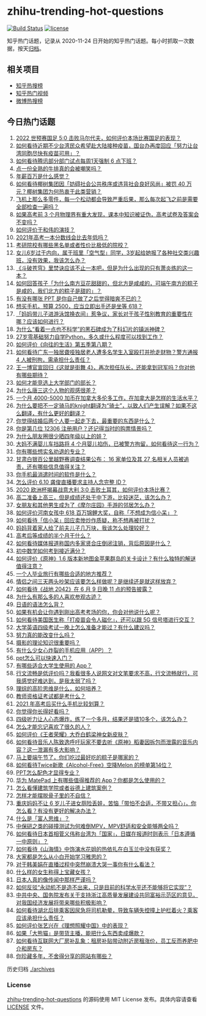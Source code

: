 # zhihu-trending-hot-questions

[![Build Status](https://github.com/justjavac/zhihu-trending-hot-questions/workflows/ci/badge.svg?branch=master)](https://github.com/justjavac/zhihu-trending-hot-questions/actions)
[![license](https://img.shields.io/github/license/justjavac/zhihu-trending-hot-questions)](https://github.com/justjavac/zhihu-trending-hot-questions/blob/master/LICENSE)

知乎热门话题，记录从 2020-11-24 日开始的知乎热门话题。每小时抓取一次数据，按天[归档](./archives)。

## 相关项目

- [知乎热搜榜](https://github.com/justjavac/zhihu-trending-top-search)
- [知乎热门视频](https://github.com/justjavac/zhihu-trending-hot-video)
- [微博热搜榜](https://github.com/justjavac/weibo-trending-hot-search)

## 今日热门话题

<!-- BEGIN -->
<!-- 最后更新时间 Sat Jun 12 2021 09:44:35 GMT+0800 (China Standard Time) -->

1. [2022 世预赛国足 5:0
   击败马尔代夫，如何评价本场比赛国足的表现？](https://www.zhihu.com/question/464568249)
2. [如何看待近期不少台湾民众希望赴大陆接种疫苗，国台办再度回应「努力让台湾同胞尽快有疫苗可用」？](https://www.zhihu.com/question/464418798)
3. [如何看待腾讯部分部门试点每周1天强制 6 点下班？](https://www.zhihu.com/question/464450515)
4. [点一份全熟的牛排真的会被嘲笑吗？](https://www.zhihu.com/question/58762730)
5. [年薪百万是什么感觉？](https://www.zhihu.com/question/394637216)
6. [如何看待椰树集团因「妨碍社会公共秩序或违背社会良好风尚」被罚 40
   万元？椰树集团为何热衷于此类营销？](https://www.zhihu.com/question/464473879)
7. [飞机上那么多零件，每一个松动都会导致严重后果，那么每次起飞之前是需要全部检查一遍吗？](https://www.zhihu.com/question/463612668)
8. [如果高考前 3
   个月物理界有重大发现，课本中知识被证伪，高考试卷及答案会不变吗？](https://www.zhihu.com/question/463553981)
9. [如何评价于和伟的演技？](https://www.zhihu.com/question/48335002)
10. [2021年高考一本分数线会比去年低吗？](https://www.zhihu.com/question/464003745)
11. [考研院校有哪些黑名单或者性价比极低的院校？](https://www.zhihu.com/question/280848134)
12. [女儿6岁过于内向，属于班里「空气型」同学，3岁起给她报了各种社交类兴趣班，没有效果，我该怎么办？](https://www.zhihu.com/question/464021053)
13. [《斗破苍穹》里焚诀应该不止一本吧，但是为什么出现的只有萧炎练的这一本？](https://www.zhihu.com/question/464059396)
14. [如何回答孩子「为什么南方豆花甜甜的，但北方是咸咸的，可端午南方的粽子是咸的，我们北方的粽子是甜的」？](https://www.zhihu.com/question/463726781)
15. [有没有哪张 PPT 是你自己做了之后觉得暗爽不已的？](https://www.zhihu.com/question/312454495)
16. [想买手机，预算 2500，应当立即出手还是坐等 618？](https://www.zhihu.com/question/449010803)
17. [「妈妈带儿子进游泳馆换衣间」惹争议，家长对于孩子性别教育的重要性在哪？应该如何进行？](https://www.zhihu.com/question/464095184)
18. [为什么“看着一点也不科学”的黑石碑成为了科幻片的镇派神碑？](https://www.zhihu.com/question/311303973)
19. [27岁零基础努力自学Python，多久或什么程度可以找到工作？](https://www.zhihu.com/question/27690970)
20. [如何评价《向往的生活》第五季第八期？](https://www.zhihu.com/question/464403699)
21. [如何看待广东一独居聋哑独居老人遭多名学生入室殴打并抢走财物？警方通报 4
    人被刑拘，需承担什么责任？](https://www.zhihu.com/question/464245440)
22. [王一博官宣回归《这就是街舞
    4》，再次担任队长，还能拿到冠军吗？你对他有哪些期待？](https://www.zhihu.com/question/464293874)
23. [如何才能竞选上大学部门的部长？](https://www.zhihu.com/question/366935090)
24. [为什么唐三这个人物的观感很差？](https://www.zhihu.com/question/462263899)
25. [一个月 4000-5000
    加币在加拿大多伦多工作，在加拿大是怎样的生活水平？](https://www.zhihu.com/question/307481892)
26. [为什么要把不一定骑马的knight翻译为“骑士”，以致人们产生误解？如果不这么翻译，有什么更好的翻译？](https://www.zhihu.com/question/454202202)
27. [你觉得结婚后两个人要一起走下去，最重要的东西是什么？](https://www.zhihu.com/question/462707693)
28. [你是第几位 12306 注册用户？还记得当时的购票情景吗？](https://www.zhihu.com/question/464291082)
29. [为什么朋友圈很少晒四年级以上的娃？](https://www.zhihu.com/question/462953490)
30. [大妈不满婴儿车挡路将 4
    个月婴儿掐伤，已被警方拘留，如何看待这一行为？](https://www.zhihu.com/question/464404071)
31. [你有哪些想实名劝退的专业？](https://www.zhihu.com/question/463744125)
32. [甘肃白银百公里越野赛调查结果公布： 16 家单位及其 27
    名相关人员被追责，还有哪些信息值得关注？](https://www.zhihu.com/question/464487115)
33. [你手机最消遣时间的软件是什么？](https://www.zhihu.com/question/355195888)
34. [怎么评价 6.10 龚俊直播要求主持人念完整 ID？](https://www.zhihu.com/question/464365051)
35. [2020 欧洲杯揭幕战意大利 3:0
    击败土耳其，如何评价本场比赛？](https://www.zhihu.com/question/464454217)
36. [高二准备上高三，但是成绩还处于中下游，比较迷茫，该怎么办？](https://www.zhihu.com/question/462126835)
37. [女朋友和其他男生成为了《摩尔庄园》手游的邻居怎么办？](https://www.zhihu.com/question/463203335)
38. [如何评价河南女孩中 618
    百万锦鲤大奖，自称「不想成为信小呆」？](https://www.zhihu.com/question/464239351)
39. [如何看待「信小呆」回应卖惨炒作质疑，称不想再被打扰？](https://www.zhihu.com/question/463236322)
40. [妈妈背着家人给了前夫儿子几万块，我该怎么处理较好？](https://www.zhihu.com/question/463949860)
41. [高考后等成绩的半个月干什么？](https://www.zhihu.com/question/463996138)
42. [如何看待媒体报道称国内多家贤合庄倒闭注销，背后原因是什么？](https://www.zhihu.com/question/464128187)
43. [初中数学如何考到接近满分？](https://www.zhihu.com/question/268169984)
44. [如何评价《原神》1.6
    版本新地图金苹果群岛的关卡设计？有什么独特的解谜值得注意？](https://www.zhihu.com/question/464407978)
45. [一个人毕业旅行有哪些合适的地方推荐？](https://www.zhihu.com/question/462789810)
46. [情侣之间三天两头吵架应该要怎么样做呢？是继续还是就这样放弃？](https://www.zhihu.com/question/306964200)
47. [如何看待《战地 2042》在 6 月 9 日晚 11
    点的预告披露？](https://www.zhihu.com/question/464165512)
48. [为什么有那么多的人喜欢参观古迹？](https://www.zhihu.com/question/290915559)
49. [日语的语法怎么背？](https://www.zhihu.com/question/352141891)
50. [如果有机会让你遇到刚出高考考场的你，你会对他说什么呢？](https://www.zhihu.com/question/464165757)
51. [如何看待美国医生称「打疫苗会令人磁化」，还可以跟 5G
    信号塔进行交互？](https://www.zhihu.com/question/464299413)
52. [大学英语四级考试一晚上怎么准备才能过？有什么建议吗？](https://www.zhihu.com/question/360759673)
53. [努力真的能改变什么吗？](https://www.zhihu.com/question/463071441)
54. [摄影的理论知识很重要吗？](https://www.zhihu.com/question/440382270)
55. [有什么少女心炸裂的手机应用（APP）？](https://www.zhihu.com/question/307170527)
56. [ppt怎么可以快速入门？](https://www.zhihu.com/question/344423145)
57. [有哪些适合大学生使用的 App？](https://www.zhihu.com/question/21482079)
58. [行文流畅是低评价吗？我看很多人说网文对文笔要求不高，行文流畅就行，可我感觉好难达到，是我太弱了吗？](https://www.zhihu.com/question/463769238)
59. [理综的高阶思维是什么，如何培养？](https://www.zhihu.com/question/287426676)
60. [教师资格证考试都是考什么？](https://www.zhihu.com/question/314936018)
61. [2021 年高考后买什么手机比较划算？](https://www.zhihu.com/question/463714731)
62. [你觉得你长得好看吗？](https://www.zhihu.com/question/429414606)
63. [四级听力让人心态爆炸，练了一个多月，结果还是错10多个，该怎么办？](https://www.zhihu.com/question/433197471)
64. [怎么才能忘记喜欢了很久的人？](https://www.zhihu.com/question/456682944)
65. [如何评价《王者荣耀》大乔白鹤梁神女新皮肤？](https://www.zhihu.com/question/464267687)
66. [如何看待音乐人陈致逸呼吁玩家不要去听《原神》稻妻因拆包而泄露的音乐内容？这一泄漏有多大影响？](https://www.zhihu.com/question/464281976)
67. [马上要端午节了，你们吃过最好吃的粽子是哪家的？](https://www.zhihu.com/question/463583026)
68. [如何看待Twice新歌《Alcohol-Free》空降Melon
    的榜单第14位？](https://www.zhihu.com/question/464114702)
69. [PPT怎么配色才显得专业？](https://www.zhihu.com/question/22054234)
70. [华为 MatePad 上有哪些值得推荐的
    App？你都是怎么使用的？](https://www.zhihu.com/question/464395063)
71. [怎么看懂建筑学院或者谷德上建筑案例？](https://www.zhihu.com/question/461555865)
72. [怎样才能摆脱骨子里的不自信？](https://www.zhihu.com/question/327333707)
73. [重庆妈妈不让 6
    岁儿子进女厕险丢娃，苦恼「带怕不合适，不带又担心」，你怎么看？有没有更好的解决办法？](https://www.zhihu.com/question/463835106)
74. [什么是「富人思维」？](https://www.zhihu.com/question/26980854)
75. [中保研之类的碰撞测试为何难倒MPV，MPV舒适和安全能够两全吗？](https://www.zhihu.com/question/459111403)
76. [如何看待日本首相菅义伟称台湾为「国家」，日媒在报道时则表示「日本遵循一中原则」？](https://www.zhihu.com/question/464290695)
77. [如何看待《山海情》中饰演水花姐的热依扎在白玉兰中没有获奖？](https://www.zhihu.com/question/464344108)
78. [大家都是怎么从小白开始学习雅思的？](https://www.zhihu.com/question/288558270)
79. [对于韩美娟在直播过程中突然崩溃大哭一事你有什么看法？](https://www.zhihu.com/question/463914779)
80. [什么样的女生称得上宝藏女孩？](https://www.zhihu.com/question/315331056)
81. [日本人真的像传闻中那样严谨吗？](https://www.zhihu.com/question/20347612)
82. [如何反驳“永动机不是造不出来，只是目前的科学水平还不能够将它实现”？](https://www.zhihu.com/question/459256609)
83. [中共中央、国务院发布关于支持浙江高质量发展建设共同富裕示范区的意见，对我国经济发展将带来哪些积极影响？](https://www.zhihu.com/question/464319522)
84. [如何看待湖北后排乘客因尿急将司机勒晕，导致车辆失控撞上护栏着火？乘客应该承担什么责任？](https://www.zhihu.com/question/463527409)
85. [如何评价张艺兴在《理想照耀中国》中的表现？](https://www.zhihu.com/question/464195351)
86. [如果「大熊猫」是带货主播，能把什么东西卖成爆款？](https://www.zhihu.com/question/464055248)
87. [如何看待互联网大厂房补乱象：租房补贴带动附近房租涨价，员工反而养肥中介和房东？](https://www.zhihu.com/question/464358170)
88. [你珍藏多年，不舍得分享的网站有哪些？](https://www.zhihu.com/question/387667065)

<!-- END -->

历史归档 [./archives](./archives)

### License

[zhihu-trending-hot-questions](https://github.com/justjavac/zhihu-trending-hot-questions)
的源码使用 MIT License 发布。具体内容请查看 [LICENSE](./LICENSE) 文件。
